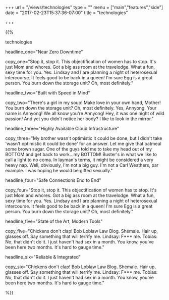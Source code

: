 +++
url   = "/views/technologies"
type = ""
menu = ["main","features","side"]
date = "2017-02-23T15:37:36-07:00"
title = "technologies"

+++


{{%

  technologies

  headline_one="Near Zero Downtime"

  copy_one="Stop it, stop it. This objectification of women has to stop. It's just Mom and whores. Got a big ass room at the travelodge. What a fun, sexy time for you. Yes. Lindsay and I are planning a night of heterosexual intercourse. It feels good to be back in a queen! I'm sure Egg is a great person. You burn down the storage unit? Oh, most definitely."

  headline_two="Built with Speed in Mind"

  copy_two="There's a girl in my soup! Make love in your own hand, Mother! You burn down the storage unit? Oh, most definitely. Yes, Annyong. Your name is Annyong! We all know you're Annyong! Hey, it was one night of wild passion! And yet you didn't notice her body? I like to look in the mirror."

  headline_three="Highly Available Cloud Infrastructure"

  copy_three="My brother wasn't optimistic it could be done, but I didn't take 'wasn't optimistic it could be done' for an answer. Let me give that oatmeal some brown sugar. One of the guys told me to take my head out of my BOTTOM and get back to work…my BOTTOM! Buster's in what we like to call a light to no coma. In layman's terms, it might be considered a very heavy nap. Well, obviously, I'm not a big guy. I'm not a Carl Weathers, par example. I was hoping he would be gifted sexually."

  headline_four="Safe Connections End to End"

  copy_four="Stop it, stop it. This objectification of women has to stop. It's just Mom and whores. Got a big ass room at the travelodge. What a fun, sexy time for you. Yes. Lindsay and I are planning a night of heterosexual intercourse. It feels good to be back in a queen! I'm sure Egg is a great person. You burn down the storage unit? Oh, most definitely."

  headline_five="State of the Art, Modern Tools"

  copy_five="Chickens don't clap! Bob Loblaw Law Blog. Shémale. Hair up, glasses off. Say something that will terrify me. Lindsay: F*** me. Tobias: No, that didn't do it. I just haven't had sex in a month. You know, you've been here two months. It's hard to gauge time."

  headline_six="Reliable & Integrated"

  copy_six="Chickens don't clap! Bob Loblaw Law Blog. Shémale. Hair up, glasses off. Say something that will terrify me. Lindsay: F*** me. Tobias: No, that didn't do it. I just haven't had sex in a month. You know, you've been here two months. It's hard to gauge time."

 %}}
